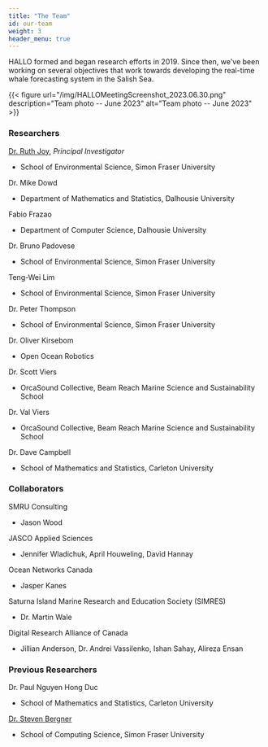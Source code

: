 ```yaml
---
title: "The Team"
id: our-team
weight: 3
header_menu: true
---
```


HALLO formed and began research efforts in 2019. Since then, we've been working on several objectives that work towards developing the real-time whale forecasting system in the Salish Sea.

{{< figure url="/img/HALLOMeetingScreenshot_2023.06.30.png" description="Team photo -- June 2023" alt="Team photo -- June 2023" >}}



### Researchers

[Dr. Ruth Joy](https://www.sfu.ca/~rjoy), *Principal Investigator*
* School of Environmental Science, Simon Fraser University

Dr. Mike Dowd
* Department of Mathematics and Statistics, Dalhousie University

Fabio Frazao
* Department of Computer Science, Dalhousie University

Dr. Bruno Padovese
* School of Environmental Science, Simon Fraser University

Teng-Wei Lim
* School of Environmental Science, Simon Fraser University

Dr. Peter Thompson
* School of Environmental Science, Simon Fraser University

Dr. Oliver Kirsebom
* Open Ocean Robotics

Dr. Scott Viers
* OrcaSound Collective, Beam Reach Marine Science and Sustainability School

Dr. Val Viers
* OrcaSound Collective, Beam Reach Marine Science and Sustainability School

Dr. Dave Campbell
* School of Mathematics and Statistics, Carleton University

### Collaborators

SMRU Consulting
* Jason Wood

JASCO Applied Sciences
* Jennifer Wladichuk, April Houweling, David Hannay

Ocean Networks Canada
* Jasper Kanes

Saturna Island Marine Research and Education Society (SIMRES)
* Dr. Martin Wale

Digital Research Alliance of Canada
* Jillian Anderson, Dr. Andrei Vassilenko, Ishan Sahay, Alireza Ensan



### Previous Researchers

Dr. Paul Nguyen Hong Duc
* School of Mathematics and Statistics, Carleton University

[Dr. Steven Bergner](https://www.sfu.ca/computing/people/faculty/stevenbergner.html)
* School of Computing Science, Simon Fraser University
